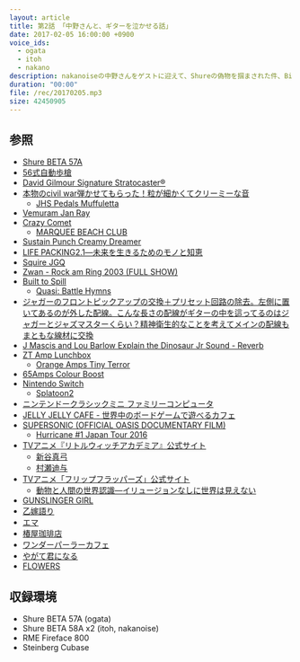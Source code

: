 ```yaml
---
layout: article
title: 第2話 「中野さんと、ギターを泣かせる話」
date: 2017-02-05 16:00:00 +0900
voice_ids:
  - ogata
  - itoh
  - nakano
description: nakanoiseの中野さんをゲストに迎えて、Shureの偽物を掴まされた件、Big Muff、今買いたいギター、シンプルライフ、Supersonic、フリップフラッパーズ、ワンダーパーラーカフェ、やがて君になる、FLOWERSなどについて話しました。
duration: "00:00"
file: /rec/20170205.mp3
size: 42450905
---
```


## 参照

- [Shure BETA 57A](https://www.shure.co.jp/ja/products/microphones/beta_57a)
- [56式自動歩槍](https://goo.gl/ycsxi0)
- [David Gilmour Signature Stratocaster®](http://www.fendercustomshop.com/series/artist/david-gilmour-signature-stratocaster-nos-maple-fingerboard-black/)
- [本物のcivil war弾かせてもらった！粒が細かくてクリーミーな音](https://www.instagram.com/p/BOCafpUhG7g/)
  - [JHS Pedals Muffuletta](https://www.jhspedals.com/products/bass-pedals/muffuletta/)
- [Vemuram Jan Ray](http://www.vemuram.com/janray-top.html)
- [Crazy Comet](http://escmad.blog.fc2.com/blog-entry-6.html)
  - [MARQUEE BEACH CLUB](http://marqueebeachclub.tumblr.com/)
- [Sustain Punch Creamy Dreamer](http://www.cubisteffects.com/2009/08/sustain-punch-creamy-dreamer/)
- [LIFE PACKING2.1―未来を生きるためのモノと知恵](http://amzn.asia/bp4ZtM0)
- [Squire JGQ](http://playerco.sakura.ne.jp/archive_images/SQJMQ0002.jpg)
- [Zwan - Rock am Ring 2003 (FULL SHOW) ](https://youtu.be/AeqaZ00f3jA?t=1653)
- [Built to Spill](https://goo.gl/VbQhc0)
  - [Quasi: Battle Hymns](http://www.quasiband.com/)
- [ジャガーのフロントピックアップの交換＋プリセット回路の除去。左側に置いてあるのが外した配線。こんな長さの配線がギターの中を這ってるのはジャガーとジャズマスターくらい？精神衛生的なことを考えてメインの配線もまともな線材に交換](https://www.instagram.com/p/BOw4LsChlh7/)
- [J Mascis and Lou Barlow Explain the Dinosaur Jr Sound - Reverb](https://reverb.com/news/j-mascis-and-lou-barlow-explain-the-dinosaur-jr-sound)
- [ZT Amp Lunchbox](https://goo.gl/4OH80n)
  - [Orange Amps Tiny Terror](https://orangeamps.com/tiny-terror-10th-anniversary/)
- [65Amps Colour Boost](http://www.65amps.com/pedals/colour-boost)
- [Nintendo Switch](https://www.nintendo.co.jp/hardware/switch/index.html)
  - [Splatoon2](https://www.nintendo.co.jp/software/switch/splatoon2/)
- [ニンテンドークラシックミニ ファミリーコンピュータ](https://www.nintendo.co.jp/clv/)
- [JELLY JELLY CAFE - 世界中のボードゲームで遊べるカフェ](http://jellyjellycafe.com/)
- [SUPERSONIC (OFFICIAL OASIS DOCUMENTARY FILM)](http://oasis-supersonic.jp/)
  - [Hurricane #1 Japan Tour 2016](http://info13725.wixsite.com/hurricane1)
- [TVアニメ『リトルウィッチアカデミア』公式サイト](http://tv.littlewitchacademia.jp/)
  - [新谷真弓](https://goo.gl/06IVnJ)
  - [村瀬迪与](https://goo.gl/8YRgXm)
- [TVアニメ「フリップフラッパーズ」公式サイト](http://www.flipflappers.com/)
  - [動物と人間の世界認識―イリュージョンなしに世界は見えない](http://amzn.asia/iPWjCGB)
- [GUNSLINGER GIRL](http://amzn.asia/fWaBhN6)
- [乙嫁語り](http://amzn.asia/hKrQ5YE)
- [エマ](http://amzn.asia/0HoVhLO)
- [椿屋珈琲店](http://www.towafood-net.co.jp/cafe/tabid/79/Default.aspx)
- [ワンダーパーラーカフェ](http://wonder-parlour.com/)
- [やがて君になる](http://daioh.dengeki.com/contents/yagate/)
- [FLOWERS](http://www.gungnir.co.jp/lily/flowers/index.html)

## 収録環境

- Shure BETA 57A (ogata)
- Shure BETA 58A x2 (itoh, nakanoise)
- RME Fireface 800
- Steinberg Cubase
